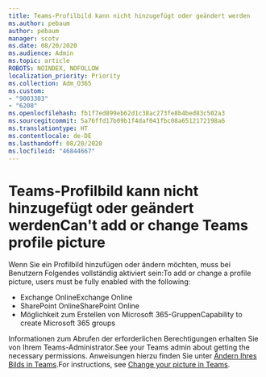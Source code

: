 ```yaml
---
title: Teams-Profilbild kann nicht hinzugefügt oder geändert werden
ms.author: pebaum
author: pebaum
manager: scotv
ms.date: 08/20/2020
ms.audience: Admin
ms.topic: article
ROBOTS: NOINDEX, NOFOLLOW
localization_priority: Priority
ms.collection: Adm_O365
ms.custom:
- "9003303"
- "6208"
ms.openlocfilehash: fb1f7ed899eb62d1c38ac273fe8b4bed83c502a3
ms.sourcegitcommit: 5a76ffd17b09b1f4daf041fbc08a6512172198a6
ms.translationtype: HT
ms.contentlocale: de-DE
ms.lasthandoff: 08/20/2020
ms.locfileid: "46844667"
---
```

# <a name="cant-add-or-change-teams-profile-picture"></a><span data-ttu-id="6d5ca-102">Teams-Profilbild kann nicht hinzugefügt oder geändert werden</span><span class="sxs-lookup"><span data-stu-id="6d5ca-102">Can't add or change Teams profile picture</span></span>

<span data-ttu-id="6d5ca-103">Wenn Sie ein Profilbild hinzufügen oder ändern möchten, muss bei Benutzern Folgendes vollständig aktiviert sein:</span><span class="sxs-lookup"><span data-stu-id="6d5ca-103">To add or change a profile picture, users must be fully enabled with the following:</span></span>

- <span data-ttu-id="6d5ca-104">Exchange Online</span><span class="sxs-lookup"><span data-stu-id="6d5ca-104">Exchange Online</span></span>
- <span data-ttu-id="6d5ca-105">SharePoint Online</span><span class="sxs-lookup"><span data-stu-id="6d5ca-105">SharePoint Online</span></span>
- <span data-ttu-id="6d5ca-106">Möglichkeit zum Erstellen von Microsoft 365-Gruppen</span><span class="sxs-lookup"><span data-stu-id="6d5ca-106">Capability to create Microsoft 365 groups</span></span>

<span data-ttu-id="6d5ca-107">Informationen zum Abrufen der erforderlichen Berechtigungen erhalten Sie von Ihrem Teams-Administrator.</span><span class="sxs-lookup"><span data-stu-id="6d5ca-107">See your Teams admin about getting the necessary permissions.</span></span> <span data-ttu-id="6d5ca-108">Anweisungen hierzu finden Sie unter [Ändern Ihres Bilds in Teams](https://support.microsoft.com/office/change-your-picture-in-teams-7a711943-9248-420e-b814-c071aa8d9b9c).</span><span class="sxs-lookup"><span data-stu-id="6d5ca-108">For instructions, see [Change your picture in Teams](https://support.microsoft.com/office/change-your-picture-in-teams-7a711943-9248-420e-b814-c071aa8d9b9c).</span></span>